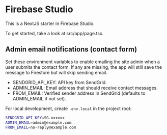 # Firebase Studio

This is a NextJS starter in Firebase Studio.

To get started, take a look at src/app/page.tsx.

## Admin email notifications (contact form)

Set these environment variables to enable emailing the site admin when a user submits the contact form. If any are missing, the app will still save the message to Firestore but will skip sending email.

- SENDGRID_API_KEY: API key from SendGrid.
- ADMIN_EMAIL: Email address that should receive contact messages.
- FROM_EMAIL: Verified sender address in SendGrid (defaults to ADMIN_EMAIL if not set).

For local development, create `.env.local` in the project root:

```bash
SENDGRID_API_KEY=SG.xxxxxx
ADMIN_EMAIL=admin@example.com
FROM_EMAIL=no-reply@example.com
```